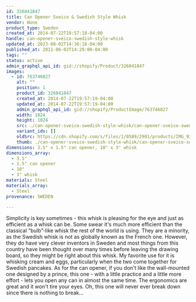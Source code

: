 ```yaml
---
id: 326841847
title: Can Opener Sveico & Swedish Style Whisk
vendor: None
product_type: Sweden
created_at: 2014-07-22T19:57:18-04:00
handle: can-opener-sveico-swedish-style-whisk
updated_at: 2023-08-02T14:36:18-04:00
published_at: 2011-06-02T14:29:00-04:00
tags: ""
status: active
admin_graphql_api_id: gid://shopify/Product/326841847
images:
  - id: 763746827
    alt: ""
    position: 1
    product_id: 326841847
    created_at: 2014-07-22T19:57:19-04:00
    updated_at: 2014-07-22T19:57:19-04:00
    admin_graphql_api_id: gid://shopify/ProductImage/763746827
    width: 1024
    height: 1024
    src: ./can-opener-sveico-swedish-style-whisk/can-opener-sveico-swedish-style-whisk__0.jpg
    variant_ids: []
    oldSrc: https://cdn.shopify.com/s/files/1/0589/2901/products/IMG_9374.jpeg?v=1406073439
    thumb: ./can-opener-sveico-swedish-style-whisk/can-opener-sveico-swedish-style-whisk__0-thumb.jpg
dimensions: 3.5" x 1.5" can opener, 10" x 3" whisk
dimensions_array:
  - 3.5"
  - 1.5" can opener
  - 10"
  - 3" whisk
materials: Steel
materials_array:
  - Steel
provenance: SWEDEN

---
```


Simplicity is key sometimes - this whisk is pleasing for the eye and just as efficient as a whisk can be. Some swear it's much more efficient than the classical “bulb”-like whisk the rest of the world is using. They are a minority, as the Swedish whisk is not as globally known as the French one. However, they do have very clever inventors in Sweden and most things from this country have been thought over many times before leaving the drawing board, so they might be right about this whisk. My favorite use for it is whisking cream and eggs, particularly when the two come together for Swedish pancakes. As for the can opener, if you don't like the wall-mounted one designed by a prince, this one - with a little practice and a little more effort - lets you open any can in almost the same time. The ergonomics are great and it won't tire your eyes. Oh, this one will never ever break down since there is nothing to break...